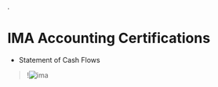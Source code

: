 .

# IMA Accounting Certifications


 - Statement of Cash Flows 
 
 > !![ima](https://user-images.githubusercontent.com/36210723/101286968-4b50c880-37f6-11eb-9466-ed7519dcf830.png)
